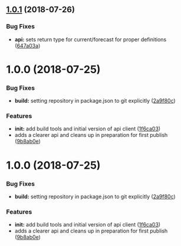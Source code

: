 ## [1.0.1](https://github.com/tdolsen/openweathermap-api-client/compare/v1.0.0...v1.0.1) (2018-07-26)


### Bug Fixes

* **api:** sets return type for current/forecast for proper definitions ([647a03a](https://github.com/tdolsen/openweathermap-api-client/commit/647a03a))

# 1.0.0 (2018-07-25)


### Bug Fixes

* **build:** setting repository in package.json to git explicitly ([2a9f80c](https://github.com/tdolsen/openweathermap-api-client/commit/2a9f80c))


### Features

* **init:** add build tools and initial version of api client ([1f6ca03](https://github.com/tdolsen/openweathermap-api-client/commit/1f6ca03))
* adds a clearer api and cleans up in preparation for first publish ([9b8ab0e](https://github.com/tdolsen/openweathermap-api-client/commit/9b8ab0e))

# 1.0.0 (2018-07-25)


### Bug Fixes

* **build:** setting repository in package.json to git explicitly ([2a9f80c](https://github.com/tdolsen/openweathermap-api-client/commit/2a9f80c))


### Features

* **init:** add build tools and initial version of api client ([1f6ca03](https://github.com/tdolsen/openweathermap-api-client/commit/1f6ca03))
* adds a clearer api and cleans up in preparation for first publish ([9b8ab0e](https://github.com/tdolsen/openweathermap-api-client/commit/9b8ab0e))
